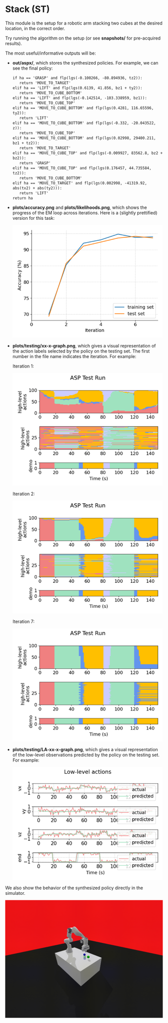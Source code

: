 # Stack (ST)

This module is the setup for a robotic arm stacking two cubes at the desired location, in the correct order.

Try running the algorithm on the setup (or see **snapshots/** for pre-acquired results).

The most useful/informative outputs will be:
- **out/aspx/**, which stores the synthesized policies. For example, we can see the final policy:
    ```
   if ha == 'GRASP' and flp(lgs(-0.100266, -80.894936, tz2)):
       return 'MOVE_TO_TARGET'
   elif ha == 'LIFT' and flp(lgs(0.6139, 41.856, bz1 + ty2)):
       return 'MOVE_TO_CUBE_BOTTOM'
   elif ha == 'LIFT' and flp(lgs(-0.142514, -103.338959, bz1)):
       return 'MOVE_TO_CUBE_TOP'
   elif ha == 'MOVE_TO_CUBE_BOTTOM' and flp(lgs(0.4281, 116.65596, ty2)):
       return 'LIFT'
   elif ha == 'MOVE_TO_CUBE_BOTTOM' and flp(lgs(-0.332, -20.043522, z)):
       return 'MOVE_TO_CUBE_TOP'
   elif ha == 'MOVE_TO_CUBE_BOTTOM' and flp(lgs(0.02998, 29400.211, bz1 + tz2)):
       return 'MOVE_TO_TARGET'
   elif ha == 'MOVE_TO_CUBE_TOP' and flp(lgs(-0.009927, 83562.8, bz2 + bz2)):
       return 'GRASP'
   elif ha == 'MOVE_TO_CUBE_TOP' and flp(lgs(0.176457, 44.735584, tz2)):
       return 'MOVE_TO_CUBE_BOTTOM'
   elif ha == 'MOVE_TO_TARGET' and flp(lgs(0.002998, -41319.92, abs(tx2) + abs(ty2))):
       return 'LIFT'
   return ha
    ```

- **plots/accuracy.png** and **plots/likelihoods.png**, which shows the progress of the EM loop across iterations. Here is a (slightly prettified) version for this task:

    ![](../../panda-stack/snapshots/example_snapshot/plots/accuracy-alt.png)

- **plots/testing/xx-x-graph.png**, which gives a visual representation of the action labels selected by the policy on the testing set. The first number in the file name indicates the iteration. For example:

    Iteration 1:

    ![](../../panda-stack/snapshots/example_snapshot/plots/1-18-graph.png)

    Iteration 2:

    ![](../../panda-stack/snapshots/example_snapshot/plots/2-18-graph.png)

    Iteration 7:

    ![](../../panda-stack/snapshots/example_snapshot/plots/7-18-graph.png)
- **plots/testing/LA-xx-x-graph.png**, which gives a visual representation of the low-level observations predicted by the policy on the testing set. For example:

    ![](../../panda-stack/snapshots/example_snapshot/plots/LA-7-18-graph.png)

We also show the behavior of the synthesized policy directly in the simulator.

![](../../panda-stack/snapshots/example_snapshot/plunder.gif)
